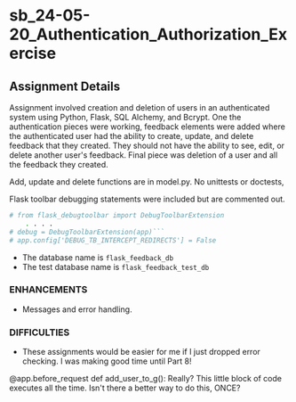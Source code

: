 # sb_24-05-20_Authentication_Authorization_Exercise


## Assignment Details
Assignment involved creation and deletion of users in an authenticated system using Python, Flask, SQL Alchemy, and Bcrypt. One the authentication pieces were working, feedback elements were added where the authenticated user had the ability to create, update, and delete feedback that they created. They should not have the ability to see, edit, or delete another user's feedback. Final piece was deletion of a user and all the feedback they created.

Add, update and delete functions are in model.py. No unittests or doctests,

Flask toolbar debugging statements were included but are commented out.
```sh
# from flask_debugtoolbar import DebugToolbarExtension
    . . . .
# debug = DebugToolbarExtension(app)```
# app.config['DEBUG_TB_INTERCEPT_REDIRECTS'] = False
```

- The database name is ```flask_feedback_db```  
- The test database name is ```flask_feedback_test_db```


### ENHANCEMENTS
- Messages and error handling. 


### DIFFICULTIES 
- These assignments would be easier for me if I just dropped error checking. I was making good time until Part 8!


@app.before_request
def add_user_to_g():
Really? This little block of code executes all the time. Isn't there a better way to do this, ONCE?


